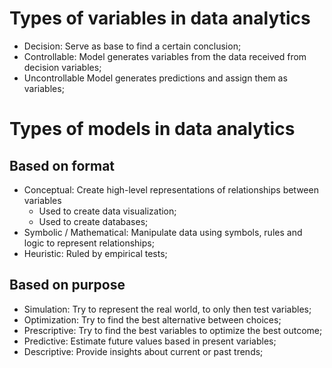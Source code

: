 # Types of variables in data analytics

- Decision: Serve as base to find a certain conclusion;
- Controllable: Model generates variables from the data received from decision variables;
- Uncontrollable Model generates predictions and assign them as variables;

# Types of models in data analytics

## Based on format
- Conceptual: Create high-level representations of relationships between variables
  - Used to create data visualization;
  - Used to create databases;
- Symbolic / Mathematical: Manipulate data using symbols, rules and logic to represent relationships;
- Heuristic: Ruled by empirical tests;

## Based on purpose

- Simulation: Try to represent the real world, to only then test variables;
- Optimization: Try to find the best alternative between choices;
- Prescriptive: Try to find the best variables to optimize the best outcome;
- Predictive: Estimate future values based in present variables;
- Descriptive: Provide insights about current or past trends;